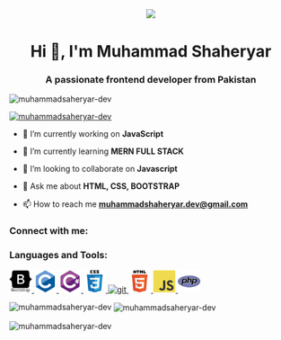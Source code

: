 <center><img src="https://media1.giphy.com/media/qgQUggAC3Pfv687qPC/giphy.gif" width="50%" border-radius:10></center>


<h1 align="center">Hi 👋, I'm Muhammad Shaheryar</h1>
<h3 align="center">A passionate frontend developer from Pakistan</h3>

<p align="left"> <img src="https://komarev.com/ghpvc/?username=muhammadsaheryar-dev&label=Profile%20views&color=0e75b6&style=flat" alt="muhammadsaheryar-dev" /> </p>

<p align="left"> <a href="https://github.com/ryo-ma/github-profile-trophy"><img src="https://github-profile-trophy.vercel.app/?username=muhammadsaheryar-dev" alt="muhammadsaheryar-dev" /></a> </p>

- 🔭 I’m currently working on **JavaScript**

- 🌱 I’m currently learning **MERN FULL STACK**

- 👯 I’m looking to collaborate on **Javascript**

- 💬 Ask me about **HTML, CSS, BOOTSTRAP**

- 📫 How to reach me **muhammadshaheryar.dev@gmail.com**

<h3 align="left">Connect with me:</h3>
<p align="left">
</p>

<h3 align="left">Languages and Tools:</h3>
<p align="left"> <a href="https://getbootstrap.com" target="_blank" rel="noreferrer"> <img src="https://raw.githubusercontent.com/devicons/devicon/master/icons/bootstrap/bootstrap-plain-wordmark.svg" alt="bootstrap" width="40" height="40"/> </a> <a href="https://www.cprogramming.com/" target="_blank" rel="noreferrer"> <img src="https://raw.githubusercontent.com/devicons/devicon/master/icons/c/c-original.svg" alt="c" width="40" height="40"/> </a> <a href="https://www.w3schools.com/cs/" target="_blank" rel="noreferrer"> <img src="https://raw.githubusercontent.com/devicons/devicon/master/icons/csharp/csharp-original.svg" alt="csharp" width="40" height="40"/> </a> <a href="https://www.w3schools.com/css/" target="_blank" rel="noreferrer"> <img src="https://raw.githubusercontent.com/devicons/devicon/master/icons/css3/css3-original-wordmark.svg" alt="css3" width="40" height="40"/> </a> <a href="https://git-scm.com/" target="_blank" rel="noreferrer"> <img src="https://www.vectorlogo.zone/logos/git-scm/git-scm-icon.svg" alt="git" width="40" height="40"/> </a> <a href="https://www.w3.org/html/" target="_blank" rel="noreferrer"> <img src="https://raw.githubusercontent.com/devicons/devicon/master/icons/html5/html5-original-wordmark.svg" alt="html5" width="40" height="40"/> </a> <a href="https://developer.mozilla.org/en-US/docs/Web/JavaScript" target="_blank" rel="noreferrer"> <img src="https://raw.githubusercontent.com/devicons/devicon/master/icons/javascript/javascript-original.svg" alt="javascript" width="40" height="40"/> </a> <a href="https://www.php.net" target="_blank" rel="noreferrer"> <img src="https://raw.githubusercontent.com/devicons/devicon/master/icons/php/php-original.svg" alt="php" width="40" height="40"/> </a> </p>

<p><img align="left" src="https://github-readme-stats.vercel.app/api/top-langs?username=muhammadsaheryar-dev&show_icons=true&locale=en&layout=compact" alt="muhammadsaheryar-dev" /></p>

<p>&nbsp;<img align="center" src="https://github-readme-stats.vercel.app/api?username=muhammadsaheryar-dev&show_icons=true&locale=en" alt="muhammadsaheryar-dev" /></p>

<p><img align="center" src="https://github-readme-streak-stats.herokuapp.com/?user=muhammadsaheryar-dev&" alt="muhammadsaheryar-dev" /></p>
